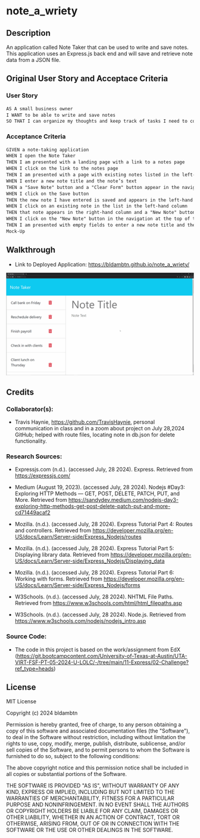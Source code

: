 # note_a_wriety

## Description
An application called Note Taker that can be used to write and save notes. This application uses an Express.js back end and will save and retrieve note data from a JSON file.

## Original User Story and Acceptace Criteria

### User Story
```md
AS A small business owner
I WANT to be able to write and save notes
SO THAT I can organize my thoughts and keep track of tasks I need to complete
```

### Acceptance Criteria
```md
GIVEN a note-taking application
WHEN I open the Note Taker
THEN I am presented with a landing page with a link to a notes page
WHEN I click on the link to the notes page
THEN I am presented with a page with existing notes listed in the left-hand column, plus empty fields to enter a new note title and the note’s text in the right-hand column
WHEN I enter a new note title and the note’s text
THEN a "Save Note" button and a "Clear Form" button appear in the navigation at the top of the page
WHEN I click on the Save button
THEN the new note I have entered is saved and appears in the left-hand column with the other existing notes and the buttons in the navigation disappear
WHEN I click on an existing note in the list in the left-hand column
THEN that note appears in the right-hand column and a "New Note" button appears in the navigation
WHEN I click on the "New Note" button in the navigation at the top of the page
THEN I am presented with empty fields to enter a new note title and the note’s text in the right-hand column and the button disappears
Mock-Up
```

## Walkthrough

*   Link to Deployed Application: https://bldambtn.github.io/note_a_wriety/ 

![Walkthrough of expected application functionality](./public/assets/11-express-homework-demo.gif)

## Credits

### Collaborator(s):

*   Travis Haynie, https://github.com/TravisHaynie, personal communication in class and in a zoom about project on July 28,2024 GitHub; helped with route files, locating note in db.json for delete functionality.

### Research Sources:

*   Expressjs.com (n.d.). (accessed July, 28 2024). Express. Retrieved from https://expressjs.com/

*   Medium (August 19, 2023). (accessed July, 28 2024). Nodejs #Day3: Exploring HTTP Methods — GET, POST, DELETE, PATCH, PUT, and More. Retrieved from https://sandydev.medium.com/nodejs-day3-exploring-http-methods-get-post-delete-patch-put-and-more-cd71449acaf2 

*   Mozilla. (n.d.). (accessed July, 28 2024). Express Tutorial Part 4: Routes and controllers. Retrieved from https://developer.mozilla.org/en-US/docs/Learn/Server-side/Express_Nodejs/routes

*   Mozilla. (n.d.). (accessed July, 28 2024). Express Tutorial Part 5: Displaying library data. Retrieved from https://developer.mozilla.org/en-US/docs/Learn/Server-side/Express_Nodejs/Displaying_data 

*   Mozilla. (n.d.). (accessed July, 28 2024). Express Tutorial Part 6: Working with forms. Retrieved from https://developer.mozilla.org/en-US/docs/Learn/Server-side/Express_Nodejs/forms 

*   W3Schools. (n.d.). (accessed July, 28 2024). NHTML File Paths. Retrieved from https://www.w3schools.com/html/html_filepaths.asp 

*   W3Schools. (n.d.). (accessed July, 28 2024). Node.js. Retrieved from https://www.w3schools.com/nodejs/nodejs_intro.asp

### Source Code:

*   The code in this project is based on the work/assignment from EdX (https://git.bootcampcontent.com/University-of-Texas-at-Austin/UTA-VIRT-FSF-PT-05-2024-U-LOLC/-/tree/main/11-Express/02-Challenge?ref_type=heads)

## License
MIT License

Copyright (c) 2024 bldambtn

Permission is hereby granted, free of charge, to any person obtaining a copy
of this software and associated documentation files (the "Software"), to deal
in the Software without restriction, including without limitation the rights
to use, copy, modify, merge, publish, distribute, sublicense, and/or sell
copies of the Software, and to permit persons to whom the Software is
furnished to do so, subject to the following conditions:

The above copyright notice and this permission notice shall be included in all
copies or substantial portions of the Software.

THE SOFTWARE IS PROVIDED "AS IS", WITHOUT WARRANTY OF ANY KIND, EXPRESS OR
IMPLIED, INCLUDING BUT NOT LIMITED TO THE WARRANTIES OF MERCHANTABILITY,
FITNESS FOR A PARTICULAR PURPOSE AND NONINFRINGEMENT. IN NO EVENT SHALL THE
AUTHORS OR COPYRIGHT HOLDERS BE LIABLE FOR ANY CLAIM, DAMAGES OR OTHER
LIABILITY, WHETHER IN AN ACTION OF CONTRACT, TORT OR OTHERWISE, ARISING FROM,
OUT OF OR IN CONNECTION WITH THE SOFTWARE OR THE USE OR OTHER DEALINGS IN THE
SOFTWARE.
